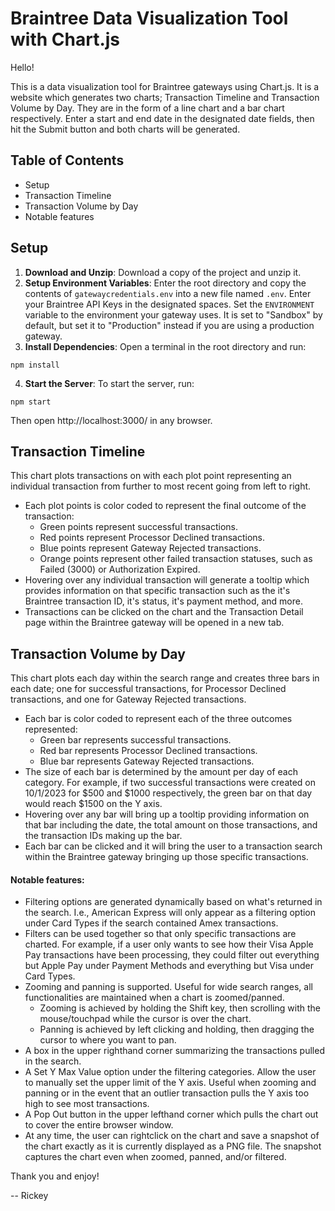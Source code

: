 # Braintree Data Visualization Tool with Chart.js

Hello!

This is a data visualization tool for Braintree gateways using Chart.js. It is a website which generates two charts; Transaction Timeline and Transaction Volume by Day. They are in the form of a line chart and a bar chart respectively. Enter a start and end date in the designated date fields, then hit the Submit button and both charts will be generated.

## Table of Contents
- Setup
- Transaction Timeline
- Transaction Volume by Day
- Notable features

## Setup

1. **Download and Unzip**: Download a copy of the project and unzip it.
2. **Setup Environment Variables**: Enter the root directory and copy the contents of `gatewaycredentials.env` into a new file named `.env`. Enter your Braintree API Keys in the designated spaces. Set the `ENVIRONMENT` variable to the environment your gateway uses. It is set to "Sandbox" by default, but set it to "Production" instead if you are using a production gateway.
3. **Install Dependencies**: Open a terminal in the root directory and run:
```
npm install
```
4. **Start the Server**: To start the server, run:
```
npm start
```

Then open http://localhost:3000/ in any browser.

## Transaction Timeline

This chart plots transactions on with each plot point representing an individual transaction from further to most recent going from left to right.
* Each plot points is color coded to represent the final outcome of the transaction:
  * Green points represent successful transactions.
  * Red points represent Processor Declined transactions.
  * Blue points represent Gateway Rejected transactions.
  * Orange points represent other failed transaction statuses, such as Failed (3000) or Authorization Expired.
* Hovering over any individual transaction will generate a tooltip which provides information on that specific transaction such as the it's Braintree transaction ID, it's status, it's payment method, and more.
* Transactions can be clicked on the chart and the Transaction Detail page within the Braintree gateway will be opened in a new tab.

## Transaction Volume by Day

This chart plots each day within the search range and creates three bars in each date; one for successful transactions, for Processor Declined transactions, and one for Gateway Rejected transactions.
* Each bar is color coded to represent each of the three outcomes represented:
   * Green bar represents successful transactions.
   * Red bar represents Processor Declined transactions.
   * Blue bar represents Gateway Rejected transactions.
* The size of each bar is determined by the amount per day of each category. For example, if two successful transactions were created on 10/1/2023 for $500 and $1000 respectively, the green bar on that day would reach $1500 on the Y axis.
* Hovering over any bar will bring up a tooltip providing information on that bar including the date, the total amount on those transactions, and the transaction IDs making up the bar.
* Each bar can be clicked and it will bring the user to a transaction search within the Braintree gateway bringing up those specific transactions.

#### Notable features:

* Filtering options are generated dynamically based on what's returned in the search. I.e., American Express will only appear as a filtering option under Card Types if the search contained Amex transactions.
* Filters can be used together so that only specific transactions are charted. For example, if a user only wants to see how their Visa Apple Pay transactions have been processing, they could filter out everything but Apple Pay under Payment Methods and everything but Visa under Card Types.
* Zooming and panning is supported. Useful for wide search ranges, all functionalities are maintained when a chart is zoomed/panned.
   * Zooming is achieved by holding the Shift key, then scrolling with the mouse/touchpad while the cursor is over the chart.
   * Panning is achieved by left clicking and holding, then dragging the cursor to where you want to pan.
* A box in the upper righthand corner summarizing the transactions pulled in the search.
* A Set Y Max Value option under the filtering categories. Allow the user to manually set the upper limit of the Y axis. Useful when zooming and panning or in the event that an outlier transaction pulls the Y axis too high to see most transactions.
* A Pop Out button in the upper lefthand corner which pulls the chart out to cover the entire browser window.
* At any time, the user can rightclick on the chart and save a snapshot of the chart exactly as it is currently displayed as a PNG file. The snapshot captures the chart even when zoomed, panned, and/or filtered.

Thank you and enjoy!

-- Rickey